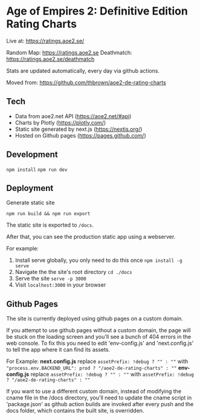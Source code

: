 # Age of Empires 2: Definitive Edition Rating Charts

Live at: https://ratings.aoe2.se/

Random Map: https://ratings.aoe2.se
Deathmatch: https://ratings.aoe2.se/deathmatch

Stats are updated automatically, every day via github actions.

Moved from: https://github.com/thbrown/aoe2-de-rating-charts

## Tech

- Data from aoe2.net API (https://aoe2.net/#api)
- Charts by Plotly (https://plotly.com/)
- Static site generated by next.js (https://nextjs.org/)
- Hosted on Github pages (https://pages.github.com/)

## Development

`npm install`
`npm run dev`

## Deployment

Generate static site

`npm run build && npm run export`

The static site is exported to `/docs`.

After that, you can see the production static app using a webserver.

For example:

1. Install serve globally, you only need to do this once `npm install -g serve`
1. Navigate the the site's root directory `cd ./docs`
1. Serve the site `serve -p 3000`
1. Visit `localhost:3000` in your browser

## Github Pages

The site is currently deployed using github pages on a custom domain.

If you attempt to use github pages without a custom domain, the page will be stuck on the loading screen and you'll see a bunch of 404 errors in the web console. To fix this you need to edit 'env-config.js' and 'next.config.js' to tell the app where it can find its assets.

For Example:
**next.config.js**
replace `assetPrefix: !debug ? "" : ""` with `"process.env.BACKEND_URL": prod ? "/aoe2-de-rating-charts" : ""`
**env-config.js**
replace `assetPrefix: !debug ? "" : ""` with `assetPrefix: !debug ? "/aoe2-de-rating-charts" : ""`

If you want to use a different custom domain, instead of modifying the cname file in the /docs directory, you'll need to update the cname script in 'package.json' as github action builds are invoked after every push and the docs folder, which contains the built site, is overridden.
